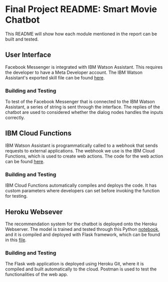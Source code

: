 # Final Project README: Smart Movie Chatbot

This README will show how each module mentioned in the report can be built and tested.

## User Interface

Facebook Messenger is integrated with IBM Watson Assistant. This requires the developer to have a Meta Developer account. The IBM Watson Assistant's exported skill file can be found [here](./IBM%20Cloud/Smart-Movie-Chatbot-dialog.json).

### Building and Testing

To test of the Facebook Messenger that is connected to the IBM Watson Assistant, a series of string is sent through the interface. The replies of the chatbot are used to considered whether the dialog nodes handles the inputs correctly.

## IBM Cloud Functions

IBM Watson Assistant is programmatically called to a webhook that sends requests to external applications. The webhook we use is the IBM Cloud Functions, which is used to create web actions. The code for the web action can be found [here](./IBM%20Cloud/cloud-function-action.js).

### Building and Testing

IBM Cloud Functions automatically compiles and deploys the code. It has custom parameters where developers can set before invoking the function for testing.

## Heroku Websever

The recommendation system for the chatbot is deployed onto the Heroku Webserver. The model is trained and tested through this Python [notebook](./Creating%20Machine%20Learning%20Model.ipynb), and it is compiled and deployed with Flask framework, which can be found in this [file](./Heroku/app.py).

### Building and Testing

The Flask web application is deployed using Heroku Git, where it is compiled and built automatically to the cloud. Postman is used to test the functionalities of the web app.

